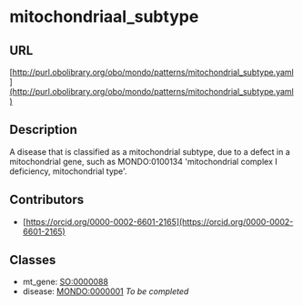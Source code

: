 # mitochondriaal_subtype 
## URL 
[http://purl.obolibrary.org/obo/mondo/patterns/mitochondrial_subtype.yaml](http://purl.obolibrary.org/obo/mondo/patterns/mitochondrial_subtype.yaml)
## Description 
A disease that is classified as a mitochondrial subtype, due to a defect in a mitochondrial gene, such as MONDO:0100134 'mitochondrial complex I deficiency, mitochondrial type'.
## Contributors 
* [https://orcid.org/0000-0002-6601-2165](https://orcid.org/0000-0002-6601-2165) 
## Classes 
* mt_gene: [SO:0000088](http://purl.obolibrary.org/obo/SO_0000088) 
* disease: [MONDO:0000001](http://purl.obolibrary.org/obo/MONDO_0000001) 
_To be completed_